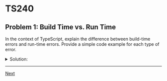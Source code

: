 # TS240
## Problem 1: Build Time vs. Run Time

In the context of TypeScript, explain the difference between build-time errors and run-time errors. Provide a simple code example for each type of error.

<details>
<summary>Solution:</summary>

**Build-time errors** (also called compile-time errors) are detected by the TypeScript compiler (tsc) before the code is executed. These errors relate to type mismatches, syntax errors, or violations of TypeScript's rules. They prevent the JavaScript code from being generated.

**Run-time errors** occur after the code has been compiled to JavaScript and is being executed by a JavaScript engine (like a browser or Node.js). These are errors that TypeScript's static analysis cannot predict, such as logic errors, accessing properties of null or undefined, or issues with external data/APIs.

**Build-Time Error Example:**
```typescript
let message: string = "Hello, TypeScript!";
message = 123; // Type 'number' is not assignable to type 'string'.
```
This code will cause a build-time error because you cannot assign a number to a variable explicitly typed as a string. The TypeScript compiler will report this error before any JavaScript file is created.

**Run-Time Error Example:**
```typescript
function processResponse(apiResponse: any) {
  // This might throw a run-time error if apiResponse.data is null or undefined
  console.log(apiResponse.data.name); 
}

// Simulating a faulty API response
processResponse({ data: null });
```
This code will compile successfully because TypeScript doesn't know what `apiResponse.data` will be. However, if the API returns null, trying to access the name property will cause a run-time error (TypeError: Cannot read properties of null (reading 'name')).

</details>

---

[Next](02.md)